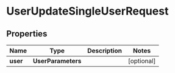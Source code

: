 

# UserUpdateSingleUserRequest


## Properties

| Name | Type | Description | Notes |
|------------ | ------------- | ------------- | -------------|
|**user** | **UserParameters** |  |  [optional] |



